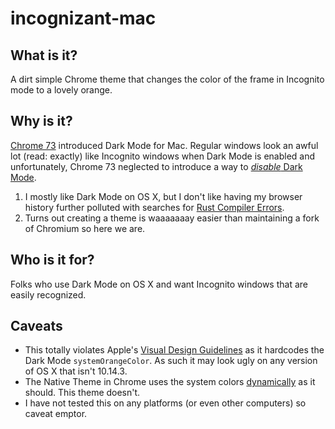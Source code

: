 # incognizant-mac

## What is it? 

A dirt simple Chrome theme that changes the color of the frame in Incognito mode to a lovely orange.

## Why is it?

[Chrome 73](https://developers.google.com/web/updates/2019/03/nic73) introduced Dark Mode for Mac.
Regular windows look an awful lot (read: exactly) like Incognito windows when Dark Mode is enabled and 
unfortunately, Chrome 73 neglected to introduce a way to [_disable_ Dark Mode](https://bugs.chromium.org/p/chromium/issues/detail?id=948991).

1. I mostly like Dark Mode on OS X, but I don't like having my browser history further polluted with searches for [Rust Compiler Errors](https://doc.rust-lang.org/error-index.html).
2. Turns out creating a theme is waaaaaaay easier than maintaining a fork of Chromium so here we are.

## Who is it for?

Folks who use Dark Mode on OS X and want Incognito windows that are easily recognized.

## Caveats

* This totally violates Apple's [Visual Design Guidelines](https://developer.apple.com/design/human-interface-guidelines/macos/visual-design/color/) as it hardcodes the Dark Mode `systemOrangeColor`. As such it may look ugly on any version of OS X that isn't 10.14.3.
* The Native Theme in Chrome uses the system colors [dynamically](https://cs.chromium.org/chromium/src/ui/native_theme/native_theme_mac.mm) as it should. This theme doesn't.
* I have not tested this on any platforms (or even other computers) so caveat emptor.
